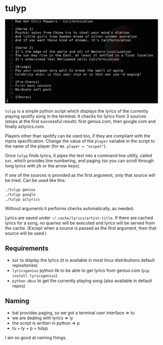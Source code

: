# tulyp

<img src="./images/screenshot.png" width="650" />

`tulyp` is a simple python script which displays the lyrics of the currently playing spotify song in the terminal. It checks for lyrics from 3 sources (stops at the first successful result): first genius.com, then google.com and finally azlyrics.com.

Players other than spotify can be used too, if they are compliant with the mpris specification. Change the value of the `player` variable in the script to the name of the player (for ex. `player = "ncspot"`).

Once `tulyp` finds lyrics, it pipes the text into a command line utility, called `bat`, which provides line numbering, and paging (so you can scroll through long lyrics with j/k or the arrow keys).

If one of the sources is provided as the first argument, only that source will be tried. Can be used like this:
```
./tulyp genius
./tulyp google
./tulyp azlyrics
```

Without arguments it performs checks automatically, as needed.

Lyrics are saved under `~/.cache/lyrics/artist-title`. If there are cached lyrics for a song, no queries will be executed and lyrics will be served from the cache. (Except when a source is passed as the first argument, then that source will be used.)

## Requirements

* `bat` to display the lyrics (it is available in most linux distributions default repositories)
* `lyricsgenius` python lib to be able to get lyrics from genius.com (`pip install lyricsgenius`)
* `python-dbus` to get the currently playing song (also available in default repos)

## Naming

* bat provides paging, so we got a terminal user interface => tu
* we are dealing with lyrics => ly
* the script is written in python => p
* tu + ly + p = tulyp

I am so good at naming things.

